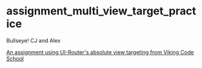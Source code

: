 # assignment_multi_view_target_practice
Bullseye!
CJ and Alex

[An assignment using UI-Router's absolute view targeting from Viking Code School](https://www.vikingcodeschool.com)
